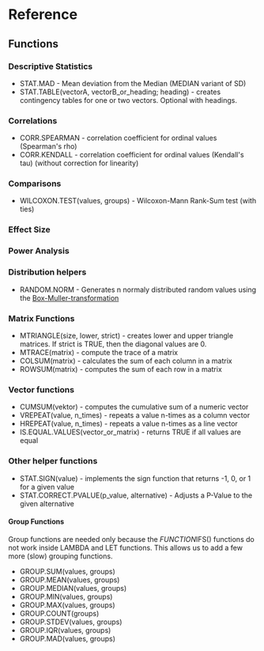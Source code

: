 # Reference

## Functions

### Descriptive Statistics

- STAT.MAD - Mean deviation from the Median (MEDIAN variant of SD)
- STAT.TABLE(vectorA, vectorB_or_heading; heading) - creates contingency tables for one or two vectors. Optional with headings.

### Correlations

- CORR.SPEARMAN - correlation coefficient for ordinal values (Spearman's rho)
- CORR.KENDALL - correlation coefficient for ordinal values (Kendall's tau) (without correction for linearity)

### Comparisons

- WILCOXON.TEST(values, groups) - Wilcoxon-Mann Rank-Sum test (with ties)

### Effect Size

### Power Analysis

### Distribution helpers

- RANDOM.NORM    - Generates n normaly distributed random values using the [Box-Muller-transformation](https://en.wikipedia.org/wiki/Box%E2%80%93Muller_transform)

### Matrix Functions

- MTRIANGLE(size, lower, strict) - creates lower and upper triangle matrices. If strict is TRUE, then the diagonal values are 0.
- MTRACE(matrix) - compute the trace of a matrix
- COLSUM(matrix) - calculates the sum of each column in a matrix
- ROWSUM(matrix) - computes the sum of each row in a matrix

### Vector functions

- CUMSUM(vektor) - computes the cumulative sum of a numeric vector
- VREPEAT(value, n_times) - repeats a value n-times as a column vector
- HREPEAT(value, n_times) - repeats a value n-times as a line vector
- IS.EQUAL.VALUES(vector_or_matrix) - returns TRUE if all values are equal

### Other helper functions

- STAT.SIGN(value) - implements the sign function that returns -1, 0, or 1 for a given value
- STAT.CORRECT.PVALUE(p_value, alternative) - Adjusts a P-Value to the given alternative

#### Group Functions

Group functions are needed only because the *FUNCTION*IFS() functions do not work inside LAMBDA and LET functions. This allows us to add a few more (slow) grouping functions.

- GROUP.SUM(values, groups)
- GROUP.MEAN(values, groups)
- GROUP.MEDIAN(values, groups)
- GROUP.MIN(values, groups)
- GROUP.MAX(values, groups)
- GROUP.COUNT(groups)
- GROUP.STDEV(values, groups)
- GROUP.IQR(values, groups)
- GROUP.MAD(values, groups)
